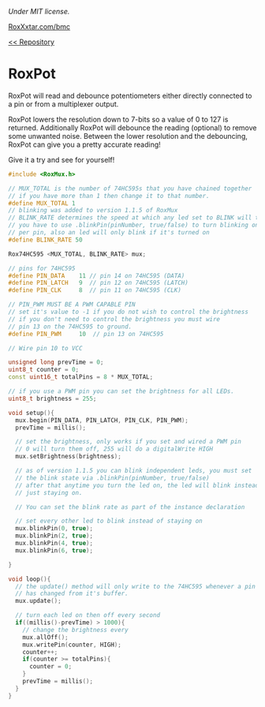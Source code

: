 *Under MIT license.*

[RoxXxtar.com/bmc](https://www.roxxxtar.com/bmc)

[<< Repository](../README.md)

# RoxPot

RoxPot will read and debounce potentiometers either directly connected to a pin
or from a multiplexer output.

RoxPot lowers the resolution down to 7-bits so a value of 0 to 127 is returned.
Additionally RoxPot will debounce the reading (optional) to remove some unwanted
noise. Between the lower resolution and the debouncing, RoxPot can give you a pretty
accurate reading!

Give it a try and see for yourself!

```c++
#include <RoxMux.h>

// MUX_TOTAL is the number of 74HC595s that you have chained together
// if you have more than 1 then change it to that number.
#define MUX_TOTAL 1
// blinking was added to version 1.1.5 of RoxMux
// BLINK_RATE determines the speed at which any led set to BLINK will turn on/off
// you have to use .blinkPin(pinNumber, true/false) to turn blinking on/off
// per pin, also an led will only blink if it's turned on
#define BLINK_RATE 50

Rox74HC595 <MUX_TOTAL, BLINK_RATE> mux;

// pins for 74HC595
#define PIN_DATA    11 // pin 14 on 74HC595 (DATA)
#define PIN_LATCH   9  // pin 12 on 74HC595 (LATCH)
#define PIN_CLK     8  // pin 11 on 74HC595 (CLK)

// PIN_PWM MUST BE A PWM CAPABLE PIN
// set it's value to -1 if you do not wish to control the brightness
// if you don't need to control the brightness you must wire
// pin 13 on the 74HC595 to ground.
#define PIN_PWM     10  // pin 13 on 74HC595

// Wire pin 10 to VCC

unsigned long prevTime = 0;
uint8_t counter = 0;
const uint16_t totalPins = 8 * MUX_TOTAL;

// if you use a PWM pin you can set the brightness for all LEDs.
uint8_t brightness = 255;

void setup(){
  mux.begin(PIN_DATA, PIN_LATCH, PIN_CLK, PIN_PWM);
  prevTime = millis();

  // set the brightness, only works if you set and wired a PWM pin
  // 0 will turn them off, 255 will do a digitalWrite HIGH
  mux.setBrightness(brightness);

  // as of version 1.1.5 you can blink independent leds, you must set
  // the blink state via .blinkPin(pinNumber, true/false)
  // after that anytime you turn the led on, the led will blink instead of
  // just staying on.

  // You can set the blink rate as part of the instance declaration

  // set every other led to blink instead of staying on
  mux.blinkPin(0, true);
  mux.blinkPin(2, true);
  mux.blinkPin(4, true);
  mux.blinkPin(6, true);

}

void loop(){
  // the update() method will only write to the 74HC595 whenever a pin value
  // has changed from it's buffer.
  mux.update();

  // turn each led on then off every second
  if((millis()-prevTime) > 1000){
    // change the brightness every
    mux.allOff();
    mux.writePin(counter, HIGH);
    counter++;
    if(counter >= totalPins){
      counter = 0;
    }
    prevTime = millis();
  }
}

```
